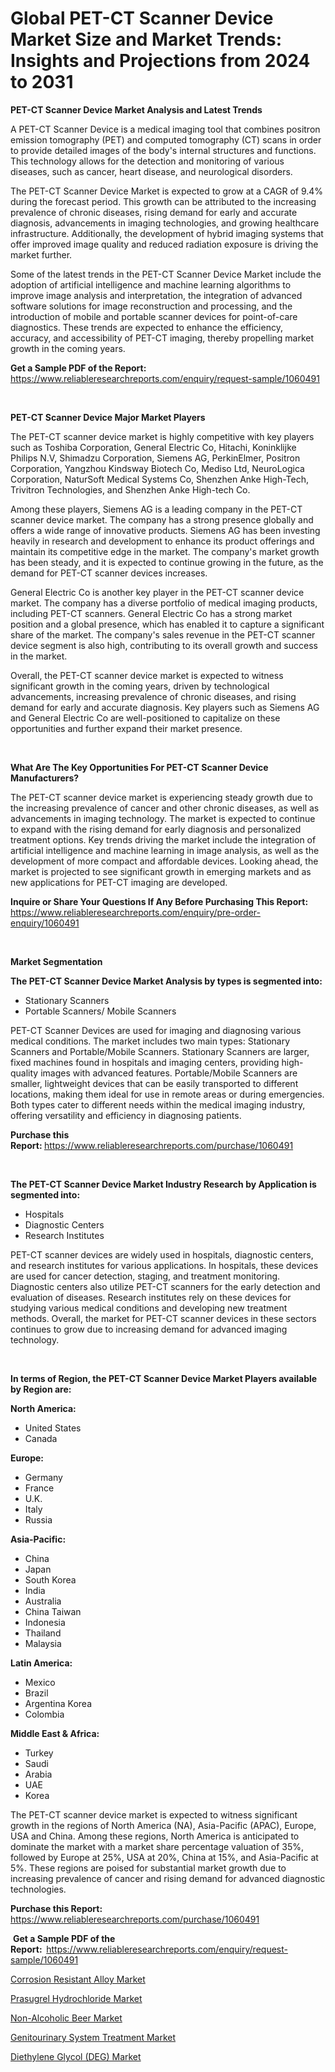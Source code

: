 <p><h1>Global PET-CT Scanner Device Market Size and Market Trends: Insights and Projections from 2024 to 2031</h1></p><p><strong>PET-CT Scanner Device Market Analysis and Latest Trends</strong></p>
<p><p>A PET-CT Scanner Device is a medical imaging tool that combines positron emission tomography (PET) and computed tomography (CT) scans in order to provide detailed images of the body's internal structures and functions. This technology allows for the detection and monitoring of various diseases, such as cancer, heart disease, and neurological disorders.</p><p>The PET-CT Scanner Device Market is expected to grow at a CAGR of 9.4% during the forecast period. This growth can be attributed to the increasing prevalence of chronic diseases, rising demand for early and accurate diagnosis, advancements in imaging technologies, and growing healthcare infrastructure. Additionally, the development of hybrid imaging systems that offer improved image quality and reduced radiation exposure is driving the market further.</p><p>Some of the latest trends in the PET-CT Scanner Device Market include the adoption of artificial intelligence and machine learning algorithms to improve image analysis and interpretation, the integration of advanced software solutions for image reconstruction and processing, and the introduction of mobile and portable scanner devices for point-of-care diagnostics. These trends are expected to enhance the efficiency, accuracy, and accessibility of PET-CT imaging, thereby propelling market growth in the coming years.</p></p>
<p><strong>Get a Sample PDF of the Report:&nbsp;</strong> <a href="https://www.reliableresearchreports.com/enquiry/request-sample/1060491">https://www.reliableresearchreports.com/enquiry/request-sample/1060491</a></p>
<p>&nbsp;</p>
<p><strong>PET-CT Scanner Device Major Market Players</strong></p>
<p><p>The PET-CT scanner device market is highly competitive with key players such as Toshiba Corporation, General Electric Co, Hitachi, Koninklijke Philips N.V, Shimadzu Corporation, Siemens AG, PerkinElmer, Positron Corporation, Yangzhou Kindsway Biotech Co, Mediso Ltd, NeuroLogica Corporation, NaturSoft Medical Systems Co, Shenzhen Anke High-Tech, Trivitron Technologies, and Shenzhen Anke High-tech Co.</p><p>Among these players, Siemens AG is a leading company in the PET-CT scanner device market. The company has a strong presence globally and offers a wide range of innovative products. Siemens AG has been investing heavily in research and development to enhance its product offerings and maintain its competitive edge in the market. The company's market growth has been steady, and it is expected to continue growing in the future, as the demand for PET-CT scanner devices increases.</p><p>General Electric Co is another key player in the PET-CT scanner device market. The company has a diverse portfolio of medical imaging products, including PET-CT scanners. General Electric Co has a strong market position and a global presence, which has enabled it to capture a significant share of the market. The company's sales revenue in the PET-CT scanner device segment is also high, contributing to its overall growth and success in the market.</p><p>Overall, the PET-CT scanner device market is expected to witness significant growth in the coming years, driven by technological advancements, increasing prevalence of chronic diseases, and rising demand for early and accurate diagnosis. Key players such as Siemens AG and General Electric Co are well-positioned to capitalize on these opportunities and further expand their market presence.</p></p>
<p>&nbsp;</p>
<p><strong>What Are The Key Opportunities For PET-CT Scanner Device Manufacturers?</strong></p>
<p><p>The PET-CT scanner device market is experiencing steady growth due to the increasing prevalence of cancer and other chronic diseases, as well as advancements in imaging technology. The market is expected to continue to expand with the rising demand for early diagnosis and personalized treatment options. Key trends driving the market include the integration of artificial intelligence and machine learning in image analysis, as well as the development of more compact and affordable devices. Looking ahead, the market is projected to see significant growth in emerging markets and as new applications for PET-CT imaging are developed.</p></p>
<p><strong>Inquire or Share Your Questions If Any Before Purchasing This Report:</strong> <a href="https://www.reliableresearchreports.com/enquiry/pre-order-enquiry/1060491">https://www.reliableresearchreports.com/enquiry/pre-order-enquiry/1060491</a></p>
<p>&nbsp;</p>
<p><strong>Market Segmentation</strong></p>
<p><strong>The PET-CT Scanner Device Market Analysis by types is segmented into:</strong></p>
<p><ul><li>Stationary Scanners</li><li>Portable Scanners/ Mobile Scanners</li></ul></p>
<p><p>PET-CT Scanner Devices are used for imaging and diagnosing various medical conditions. The market includes two main types: Stationary Scanners and Portable/Mobile Scanners. Stationary Scanners are larger, fixed machines found in hospitals and imaging centers, providing high-quality images with advanced features. Portable/Mobile Scanners are smaller, lightweight devices that can be easily transported to different locations, making them ideal for use in remote areas or during emergencies. Both types cater to different needs within the medical imaging industry, offering versatility and efficiency in diagnosing patients.</p></p>
<p><strong>Purchase this Report:&nbsp;</strong><a href="https://www.reliableresearchreports.com/purchase/1060491">https://www.reliableresearchreports.com/purchase/1060491</a></p>
<p>&nbsp;</p>
<p><strong>The PET-CT Scanner Device Market Industry Research by Application is segmented into:</strong></p>
<p><ul><li>Hospitals</li><li>Diagnostic Centers</li><li>Research Institutes</li></ul></p>
<p><p>PET-CT scanner devices are widely used in hospitals, diagnostic centers, and research institutes for various applications. In hospitals, these devices are used for cancer detection, staging, and treatment monitoring. Diagnostic centers also utilize PET-CT scanners for the early detection and evaluation of diseases. Research institutes rely on these devices for studying various medical conditions and developing new treatment methods. Overall, the market for PET-CT scanner devices in these sectors continues to grow due to increasing demand for advanced imaging technology.</p></p>
<p>&nbsp;</p>
<p><strong>In terms of Region, the PET-CT Scanner Device Market Players available by Region are:</strong></p>
<p>
    <p> <strong> North America: </strong>
        <ul>
            <li>United States</li>
            <li>Canada</li>
        </ul>
        </p> 
    <p> <strong> Europe: </strong>
        <ul>
            <li>Germany</li>
            <li>France</li>
            <li>U.K.</li>
            <li>Italy</li>
            <li>Russia</li>
        </ul>
        </p> 
    <p> <strong> Asia-Pacific: </strong>
        <ul>
            <li>China</li>
            <li>Japan</li>
            <li>South Korea</li>
            <li>India</li>
            <li>Australia</li>
            <li>China Taiwan</li>
            <li>Indonesia</li>
            <li>Thailand</li>
            <li>Malaysia</li>
        </ul>
        </p> 
    <p> <strong> Latin America: </strong>
        <ul>
            <li>Mexico</li>
            <li>Brazil</li>
            <li>Argentina Korea</li>
            <li>Colombia</li>
        </ul>
        </p> 
    <p> <strong> Middle East & Africa: </strong>
        <ul>
            <li>Turkey</li>
            <li>Saudi</li>
            <li>Arabia</li>
            <li>UAE</li>
            <li>Korea</li>
        </ul>
    </p>
    </p>
<p><p>The PET-CT scanner device market is expected to witness significant growth in the regions of North America (NA), Asia-Pacific (APAC), Europe, USA and China. Among these regions, North America is anticipated to dominate the market with a market share percentage valuation of 35%, followed by Europe at 25%, USA at 20%, China at 15%, and Asia-Pacific at 5%. These regions are poised for substantial market growth due to increasing prevalence of cancer and rising demand for advanced diagnostic technologies.</p></p>
<p><strong>Purchase this Report: </strong><a href="https://www.reliableresearchreports.com/purchase/1060491">https://www.reliableresearchreports.com/purchase/1060491</a></p>
<p>&nbsp;<strong>Get a Sample PDF of the Report:&nbsp;&nbsp;</strong><a href="https://www.reliableresearchreports.com/enquiry/request-sample/1060491">https://www.reliableresearchreports.com/enquiry/request-sample/1060491</a></p>
<p><strong></strong></p>
<p><p><a href="https://github.com/bentleemidoriestelle7o/Market-Research-Report-List-1/blob/main/corrosion-resistant-alloy-market.md">Corrosion Resistant Alloy Market</a></p><p><a href="https://issuu.com/reportprime-2/docs/prasugrel-hydrochloride-market-size-2030.pptx">Prasugrel Hydrochloride Market</a></p><p><a href="https://github.com/guneycigdem35/Market-Research-Report-List-1/blob/main/non-alcoholic-beer-market.md">Non-Alcoholic Beer Market</a></p><p><a href="https://issuu.com/reportprime-2/docs/genitourinary-system-treatment-market-size-2030.pp">Genitourinary System Treatment Market</a></p><p><a href="https://github.com/Paul14Anderson63/Market-Research-Report-List-2/blob/main/diethylene-glycol-deg-market.md">Diethylene Glycol (DEG) Market</a></p></p>